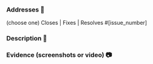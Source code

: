 ### Addresses :memo:

(choose one)
Closes | Fixes | Resolves #[issue_number]

### Description :book:

### Evidence (screenshots or video) :camera:
